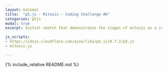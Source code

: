 ```yaml
---
layout: minimal
title:  "p5.js - Mitosis - Coding Challenge #6"
categories: p5js
modal: true
excerpt: Initial sketch that demonstrates the stages of mitosis as a cell divides, inspired by a video on the 'Coding Train' YouTube channel.

js_scripts:
- https://cdnjs.cloudflare.com/ajax/libs/p5.js/0.7.2/p5.js
- mitosis.js

---
```


{% include_relative README.md %}
